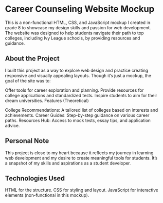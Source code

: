 # Career Counseling Website Mockup
This is a non-functional HTML, CSS, and JavaScript mockup I created in grade 8 to showcase my design skills and passion for web development. The website was designed to help students navigate their path to top colleges, including Ivy League schools, by providing resources and guidance.

## About the Project

I built this project as a way to explore web design and practice creating responsive and visually appealing layouts. Though it’s just a mockup, the goal of the site was to:

Offer tools for career exploration and planning.
Provide resources for college applications and standardized tests.
Inspire students to aim for their dream universities.
Features (Theoretical)

College Recommendations: A tailored list of colleges based on interests and achievements.
Career Guides: Step-by-step guidance on various career paths.
Resources Hub: Access to mock tests, essay tips, and application advice.
## Personal Note

This project is close to my heart because it reflects my journey in learning web development and my desire to create meaningful tools for students. It’s a snapshot of my skills and aspirations as a student developer.

## Technologies Used

HTML for the structure.
CSS for styling and layout.
JavaScript for interactive elements (non-functional in this mockup).
